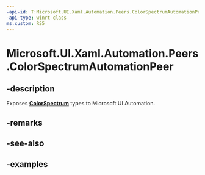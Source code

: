 ```yaml
---
-api-id: T:Microsoft.UI.Xaml.Automation.Peers.ColorSpectrumAutomationPeer
-api-type: winrt class
ms.custom: RS5
---
```

<!-- Class syntax.
public class ColorSpectrumAutomationPeer : FrameworkElementAutomationPeer, FrameworkElementAutomationPeer
-->

# Microsoft.UI.Xaml.Automation.Peers.ColorSpectrumAutomationPeer



## -description
Exposes **[ColorSpectrum](../microsoft.ui.xaml.controls.primitives/colorspectrum.md)** types to Microsoft UI Automation.



## -remarks



## -see-also



## -examples



